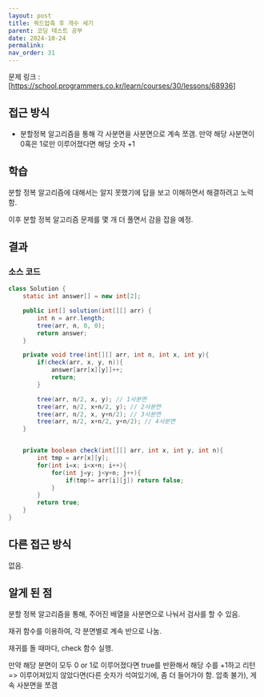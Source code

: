 ```yaml
---
layout: post
title: 쿼드압축 후 개수 세기
parent: 코딩 테스트 공부
date: 2024-10-24
permalink:
nav_order: 31
---
```


문제 링크 : [https://school.programmers.co.kr/learn/courses/30/lessons/68936]

## 접근 방식

- 분할정복 알고리즘을 통해 각 사분면을 사분면으로 계속 쪼갬. 만약 해당 사분면이 0혹은 1로만 이루어졌다면 해당 숫자 +1

## 학습

분할 정복 알고리즘에 대해서는 알지 못했기에 답을 보고 이해하면서 해결하려고 노력함.

이후 분할 정복 알고리즘 문제를 몇 개 더 풀면서 감을 잡을 예정.

## 결과

### 소스 코드

```java
class Solution {
    static int answer[] = new int[2];

    public int[] solution(int[][] arr) {
        int n = arr.length;
        tree(arr, n, 0, 0);
        return answer;
    }

    private void tree(int[][] arr, int n, int x, int y){
        if(check(arr, x, y, n)){
            answer[arr[x][y]]++;
            return;
        }

        tree(arr, n/2, x, y); // 1사분면
        tree(arr, n/2, x+n/2, y); // 2사분면
        tree(arr, n/2, x, y+n/2); // 3사분면
        tree(arr, n/2, x+n/2, y+n/2); // 4사분면
    }


    private boolean check(int[][] arr, int x, int y, int n){
        int tmp = arr[x][y];
        for(int i=x; i<x+n; i++){
            for(int j=y; j<y+n; j++){
                if(tmp!= arr[i][j]) return false;
            }
        }
        return true;
    }
}
```

## 다른 접근 방식

없음.

## 알게 된 점

분할 정복 알고리즘을 통해, 주어진 배열을 사분면으로 나눠서 검사를 할 수 있음.

재귀 함수를 이용하여, 각 분면별로 계속 반으로 나눔.

재귀를 돌 때마다, check 함수 실행.

만약 해당 분면이 모두 0 or 1로 이루어졌다면 true를 반환해서 해당 수를 +1하고 리턴  
=> 이루어져있지 않았다면(다른 숫자가 석여있기에, 좀 더 들어가야 함. 압축 불가), 게속 사분면을 쪼갬

[https://school.programmers.co.kr/learn/courses/30/lessons/68936]: https://school.programmers.co.kr/learn/courses/30/lessons/68936
